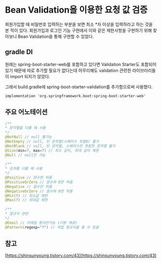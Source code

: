 # Bean Validation을 이용한 요청 값 검증

회원가입할 때 비밀번호 입력하는 부분을 보면 최소 *자 이상을 입력하라고 하는 것을 본 적이 있다. 회원가입과 로그인 기능 구현에서 이와 같은 제한사항을 구현하기 위해 찾아보니 Bean Validation을 통해 구현할 수 있었다.

## gradle DI

원래는 	spring-boot-starter-web를 포함하고 있다면 Validation Starter도 포함되어 있기 때문에 따로 추가할 필요가 없다는데 아무리해도 validation 관련한 라이브러리들이 import 되지가 않았다.

그래서 build.gradle에 spring-boot-starter-validation를 추가함으로써 사용했다.

```
implementation 'org.springframework.boot:spring-boot-starter-web'
```

## 주요 어노테이션

```java
/**
* 문자열을 다룰 때 사용
*/
@NotNull // null 불가능
@NotEmpty // null, 빈 문자열(스페이스 포함X) 불가
@NotBlank // null, 빈 문자열, 스페이스만 포함한 문자열 불가
@Size(min=?, max=?) // 최소 길이, 최대 길이 제한
@Null // null만 가능 
​
/**
* 숫자를 다룰 때 사용
*/
@Positive // 양수만 허용
@PositiveOrZero // 양수와 0만 허용
@Negative // 음수만 허용
@NegativeOrZero // 음수와 0만 허용
@Min(?) // 최소값 제한
@Max(?) // 최대값 제한
​
/** 
* 정규식 관련
*/
@Email // 이메일 형식만가능 (기본 제공)
@Pattern(regexp="?") // 직접 정규식을 쓸 수 있음
```

## 참고
[https://shinsunyoung.tistory.com/43](https://shinsunyoung.tistory.com/43)